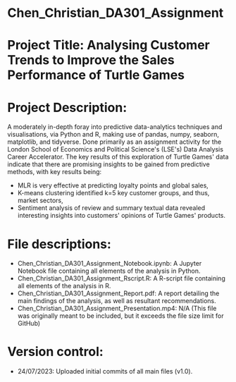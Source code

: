 # Chen_Christian_DA301_Assignment

# Project Title: Analysing Customer Trends to Improve the Sales Performance of Turtle Games

# Project Description:
A moderately in-depth foray into predictive data-analytics techniques and visualisations, via Python and R, making use of pandas, numpy, seaborn, matplotlib, and tidyverse. Done primarily as an assignment activity for the London School of Economics and Political Science's (LSE's) Data Analysis Career Accelerator. The key results of this exploration of Turtle Games' data indicate that there are promising insights to be gained from predictive methods, with key results being: 
- MLR is very effective at predicting loyalty points and global sales,
- K-means clustering identified k=5 key customer groups, and thus, market sectors,
- Sentiment analysis of review and summary textual data revealed interesting insights into customers' opinions of Turtle Games' products.

# File descriptions:
- Chen_Christian_DA301_Assignment_Notebook.ipynb: A Jupyter Notebook file containing all elements of the analysis in Python.
- Chen_Christian_DA301_Assignment_Rscript.R: A R-script file containing all elements of the analysis in R.
- Chen_Christian_DA301_Assignment_Report.pdf: A report detailing the main findings of the analysis, as well as resultant recommendations.
- Chen_Christian_DA301_Assignment_Presentation.mp4: N/A (This file was originally meant to be included, but it exceeds the file size limit for GitHub)

# Version control:
- 24/07/2023: Uploaded initial commits of all main files (v1.0).
